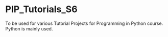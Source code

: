 # PIP_Tutorials_S6
To be used for various Tutorial Projects for Programming in Python course.
Python is mainly used.
